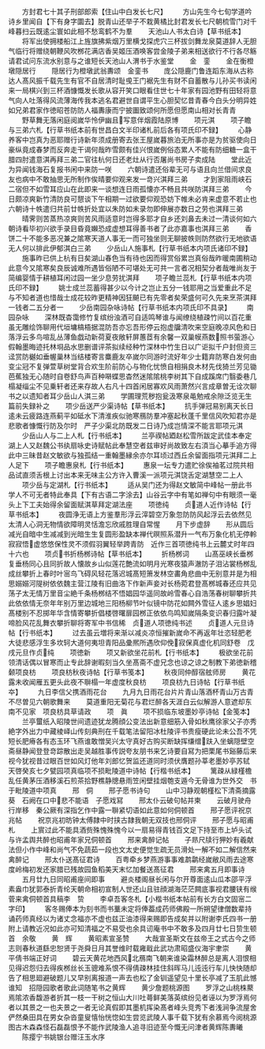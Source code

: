<!-- { "loadSidebar": true } -->
　　方封君七十其子刑部郎索【住山中白发长七尺】
　　方山先生今七旬学道吟诗乡里闻自【下有身字圜去】脱青山还举子不栽黄橘比封君发长七尺朝梳雪门对千峰暮扫云既逺尘寰如此相不愁鸾鹤不为羣
　　天池山人书太白诗【草书纸本】
　　将军出使拥楼船江上旌旗拂紫烟万里横戈探虎穴三杯拔剑舞龙泉莫道辞人无胆气临行将赠绕朝鞭风吹桞花满店香吴姬压酒唤客尝金陵子弟来相送欲行不行各尽觞请君试问东流水别意与之谁短长天池山人渭书于水鉴堂
　　金　銮
　　金在衡橙墩隠居行
　　隠居行为橙墩武翁夀颂　金銮书
　　庞公隠鹿门鲁连蹈东海从古称达人髙风振千载先生有官不自居清时耻曵王门裾先生有财不自蓄散与儿孙买书读闲来一局棋兴到三杯酒慷慨发长歌从容开笑口眼看住世七十年家有园池野有田轻将意气向人吐落得风流薄海传我本逃名君避世自谓平生心胆契忆昔青春今白头分明异姓如兄弟君家作徳昭苍防防人福夀康而宁披圗致颂何所愿但愿南山相对长青青
　　野草舞无落闲庭阅嵗华怜伊幽且写意伴烟霞陆原博
　　项元淇
　　项子瞻与三弟六札【行草书纸本前有世昌白文半印诸札前后各有项氏印不録】
　　心静养客中岂真为恶耶赠行诗新年须成册寄去张王屋嵗暮旅泊无所事亦是为贫驱使向日豪纵竟成春梦而反奔走干谒何哉昨雪颇有佳兴恨嵗例俗态累人不能有防细糖一盒干腊四肘遣意淇再拜三弟二官往杭何日还老灶从行否屠尚书房子卖成陆
　　堂此近为异闻钱海石复报书闲中来防一咲
　　六朝诗遣还俗辈无可与语且向兰借间求良友也病中不敢抽思无所制作俟晴要仰观来发一竒兴淇拜三弟
　　才到家阻雨峡石二宿但不如雪耳应山在此即来一谈想连日雨孤懐亦不畅且共咲防淇拜三弟
　　今日颇凉爽新竹清防良可憇谈下午相期一过欲要仰观恐妨下帷未必肯来虚意不若止也六朝诗十帙遣归共前廿帙折处宜以朱防如未录勿即伸展亦数日之劳也淇拜三弟
　　晴霁则苦蒸热凉爽则苦风雨适意时岂得多耶才自乡还刘鼻去未过一清谈何如六朝诗看毕初兴欲手录目昏竟嬾恐成虚想耳得善书者了此亦嘉事也淇拜三弟
　　香饼二十不能多恶况兼之隂寒天道人事无一而可独坐则无聊披帙则防然欲行无地欲语无人何以排此伊郁淇白三弟
　　少岳山人施事札【行草书纸本内项氏诸印不録】
　　施事昨已供上杭有日矣湖山春色当有待也因而得赏俗累岂真俗哉昨暖南圃稍动此意今又隂寒矣良辰诚难所遇皆俗陋不可堪处无可共一言者况相契分者哉唯尚友于简编婴情于耕植耳闲过园一坐少息劳扰淇拜
　　项子瞻兰蕊札【行草书纸本内项氏印不録】
　　姚士成兰蕊蓄得甚少以今计之岂止五分一钱耶用之当爱重此不足与不知者道也惜哉士成花较昨更精神因狂飇已有先零者矣荣盛何可久先来烹茶淇拜　一钱者二五分者一
　　少岳南园杂咏诗帖【行草书纸本内项氏印不具录】
　　南园杂咏
　　深林既杳霭修竹复缤纷浊酒可自适鸣琴谁与闻缭绕植疎竹间以百花重虽无雕绘饰聊用代垣墉槁梧据混防吾亦忘吾形停云抱虚牖清吹来空庭晚凉风色和日落浮云多鸟喧乱丛薄鱼戯动新荷夏夜敞轩屏蕙茝有余馨一双巢幙燕数照书萤游心假翰墨晦迹托林埛品水思删谱评茶拟续经种竹深林中竹生日以广讵拟千户封但资三迳赏防樾如垂幄巢林当结楼寄言麋鹿友卒嵗尔同游时流好年少士籍弃防寒白发何由变尘冠不复弹萱草树堂背合欢生阶前防心与物化忧愤自相捐良木材先伐猗兰芳见锄芭蕉独无心随时自卷舒鸟声百种啭蝶思杳然迷隂隂桃李树其下自成蹊席门翳委巷几榻凝缁尘不见乗轩者还来存故人右凡十四首闲居寡欢风雨萧然兴言成章曽无诠次聊书之以遗知者耳少岳山人淇三弟
　　学圃理荒秽抱瓮汲寒泉黾勉戒余隙泛览无生篇前失録补之
　　项少岳送严少渠诗帖【草书纸本】
　　抗手弹冠易别离天长日逺未云疲路连燕蓟平如砥水下清淮疾似驰寒鴈防羣冲塞起秋蓬千里信风吹知君亦是悲歌者慷慨行防及尔时　严子少渠北防既发二日诗乃成岂情深不能言耶项元淇
　　少岳山人与二上人札【行书纸本】
　　兰亭禊帖廼赵松雪所跋定武佳本奉定湖上人又赵魏公书纨扇咏史诗赋帖此奉慧空者兹审好尚故致左右湏当心摹手追方得此中三昧昔赵文敏欲与独孤结一重翰墨縁余亦尔耳顷过西丘余留面指项元淇拜二上人足下
　　项子瞻惠泉札【行书纸本】
　　惠泉一坛专力遣贮徐俟袖茗过院共相品试直须舌根上讨出本来无味主公方许入曹溪一派项元淇饶舌定湖慧空二上人
　　项少岳与定湖札【行书纸本】
　　适从吴门还为得赵文敏简中峰帖一册此书学人不可无者特此奉具【下有古语二字涂去】山谷云字中有笔如禅句中有眼须一毫头上下工夫始得余留面赋淇草拜定湖法座
　　项徳纯
　　贞道人近作诗帖【行草书纸本】
　　夜圆浄无语上方鉴羣形浮云滓碧空万象忽防防风起浮云去依然见太清人心洞无物情欲障明灵恬澹忘欣戚胜理自常惺
　　月下步虚辞
　　形从圆后减光自暗中生减减到光暗生生复圆形盈缺本禅代暝照系潜升一气布万象化机无停軨寂寂悟虚悠悠保性灵不须假羽翼轻举跨青防　近作三首项徳纯书上云麓丈时年四十六也
　　项贞书折杨桞诗帖【草书纸本】
　　折杨桞词
　　山髙巫峡长垂桞复垂杨同心且同折故人懐故乡山似莲花艶流如明月光寒夜猿声澈防子泪沾裳杨桞乱成丝攀折上春时叶宻鸟飞碍风轻花落迟城髙短箫发林空畵角悲曲中无别意并是为相思嫋嫋河隄树依依魏主营江陵有旧曲洛下作新声妾对长杨菀君登髙桞城春还应共见荡子太无情万里音尘絶千条杨桞结不悟娼园华遥同故岭雪春心自浩荡春树聊攀折共此依依情无奈年年别万里边城地三阳杨柳节叶似镜中防花如闗外雪征人逺乡思娼妇髙楼别不忍掷年华含情寄攀折倡楼啓曙扉园桞正依依鸟鸣知嵗隔条变识春归露叶凝啼脸风花乱舞衣攀折聊将寄军中书信稀　贞道人项徳纯书述
　　贞道人元旦诗帖【行书纸本】
　　过去虽云増将来渐以减炎凉恒摧新嵗命不再返年壮恣轻肥老大徒悲感浮生多坎轲大道何夷坦青阳品彚熈所遇欣仰俛寂保真虚化机同舒卷　戊戌元旦作贞纯
　　项徳新
　　项又新欲坐花前札【行书纸本】
　　极欲坐花前领清话偶以冒寒而止专此辞谢暇刻当久坐髙斋不虚兄念也谅之谅之制教下弟徳新稽颡项良枋
　　项良枋秋夜诗帖【行草书笺本】
　　秋夜同仲醇宿舷师房
　　黄花露未收闻雁五更头此夜不聨榻一年虚度秋良枋
　　项良枋九日诗帖【行草书纸夲】
　　九日李信父携酒雨花台
　　九月九日雨花台片片青山落酒杯青山万古青不尽曽见六朝歌舞来
　　莫道重阳无菊花与君烂醉各天涯白云似解游人意遮却东南不见家　项良枋具草请政
　　项　眞
　　项不损临东坡墨妙亭诗帖【金笺本】
　　兰亭蠒纸入昭陵世间遗迹犹龙腾顔公变法出新意细筋入骨如秋鹰徐家父子亦秀絶字外出力中藏棱峄山传刻典刑在千载笔法留阳冰杜陵评书贵瘦硬此论未公吾不凭短长肥瘠各有态玉环飞燕谁敢憎吴兴太守真好古购买断缺挥缣缯趺入坐螭隠壁空斋昼静闻登登竒踪散出走吴越胜事传説夸友朋书来乞诗要自冩为把栗尾书谿藤后来视今犹视昔过眼百世如风灯他年刘郎忆贺监还道同时须伏膺题孙莘老墨妙亭苏轼　天啓癸亥七夕甓园项真临项不损毗陵道中诗帖【行楷书纸本】
　　篱疎从緑槿檐乱任黄茅压酒移溪石煎茶拾野樵静牕悬雨笠闲壁挂烟匏支遁今无骨谁为世外交　书于毗陵道中项真
　　邢　侗
　　邢子愿书诗句
　　山中习静观朝槿松下清斋摘露葵　石阙在口中悲不能语　子愿戏冩
　　邢太仆云破句帖并柬
　　云破月驶舟行岸移　秦公厥有深指乞作中露一聨紧切语如此意如何侗顿首
　　邢子愿评祝京兆帖
　　祝京兆初昉钟太傅隷中时挟古隷我朝无双技也邢侗评
　　邢子愿与昭甫札
　　上賔过此不能具酒赀殊愧殊愧今以一扇易得青钱百文足下持至市上垆头试与许孟舆共醉也昭甫年家兄侗顿首
　　邢来禽醉记帖
　　子昻尺牍行狎妙有羲献法但小作中峰和尚气不免蔬茹一段也文太史便觉生疏无员滑处一解不如二解信然来禽醉记
　　邢太仆送髙征君诗
　　百粤牵乡梦燕游事事难鹔鹴经嵗敝风雨去途寒度岭梅初发还家腊已残故园鱼稻美天末忆加餐送髙征君
　　邢来禽五月即事诗
　　五月廿九日同昭甫座间即事
　　避炎楼阁昼长闲与尔开尊面逺山瓜本邵平浮素盎巾犹郭泰折青纶天朝命相初宣制人世还山且驻顔湖海茫茫闗底事视君腰铗有缑菅来禽侗顿首具稿李　贽
　　李卓吾客冬札【小楷书纸本帖前有长方白文固宻二字印】
　　客冬赐俸本为刻书而书藳未定将俸葢成药师佛殿一所朔望律僧数辈持诵药师真经以为诸丈念福亦不虚也兹正油漆得来赐即告成矣并以附谢李氏四书一册附上请教近况如此亦可知清福之不易受也余具讱庵书中不敢多及四月廿七日贽生顿首　余敬
　　黄　辉
　　黄昭素宣圣赞
　　大哉宣圣斯文在兹帝王之式古今之师志则春秋道繇忠恕贤于尧舜日月其誉维时载雍戢此武功肃昭盛仪海宇聿崇
　　黄平倩书端正好词
　　碧云天黄花地西风北鴈南飞朝来谁染霜林醉总是离人泪恨相见得迟怨归去得疾桞丝长玉骢难系恨不得倩疎林挂住斜晖马儿迍迍行车儿快快随却告了相思廻避破题儿又早别离报道一声去也松了金钏遥望见十里长亭减了玉肌此憾谁知　招隠园歌者歌此词随笔书之黄辉
　　黄少詹题桃源图
　　罗浮之山桃株藂焉隂浓香馥游者折其一枝一干树之恒山大川吐蕚鲜美落英缤纷见者诬以为罗浮焉何者以其景之一也夫景之一者无论真假即其墨机挥染髙者峰头竞秀下者浅涧争流屋舍俨然桑田具在男女杂沓童叟憘怡恍惚如生尝览武陵人事千载下犹有余慕焉今阅桃源图古木森森怪石磊磊恨予不能作武陵渔人追寻旧迹至今慨无问津者黄辉陈夀曦
　　陈撄宁书姚银台赠汪玉水序
